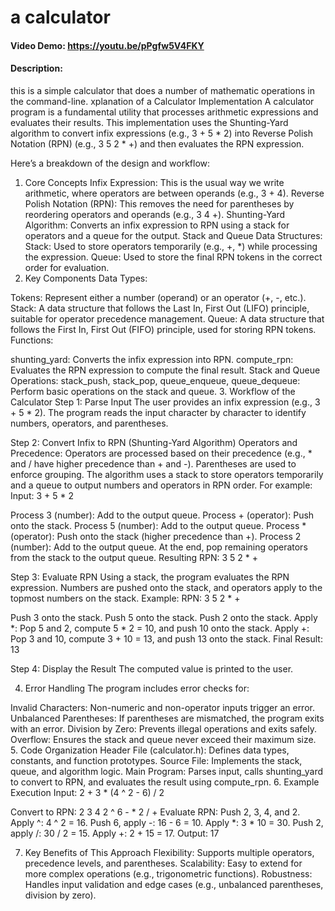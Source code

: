 # a calculator
#### Video Demo:  <https://youtu.be/pPgfw5V4FKY>
#### Description:
this is a simple calculator that does a number of mathematic operations in the command-line.
xplanation of a Calculator Implementation
A calculator program is a fundamental utility that processes arithmetic expressions and evaluates their results. This implementation uses the Shunting-Yard algorithm to convert infix expressions (e.g., 3 + 5 * 2) into Reverse Polish Notation (RPN) (e.g., 3 5 2 * +) and then evaluates the RPN expression.

Here’s a breakdown of the design and workflow:

1. Core Concepts
Infix Expression: This is the usual way we write arithmetic, where operators are between operands (e.g., 3 + 4).
Reverse Polish Notation (RPN): This removes the need for parentheses by reordering operators and operands (e.g., 3 4 +).
Shunting-Yard Algorithm: Converts an infix expression to RPN using a stack for operators and a queue for the output.
Stack and Queue Data Structures:
Stack: Used to store operators temporarily (e.g., +, *) while processing the expression.
Queue: Used to store the final RPN tokens in the correct order for evaluation.
2. Key Components
Data Types:

Tokens: Represent either a number (operand) or an operator (+, -, etc.).
Stack: A data structure that follows the Last In, First Out (LIFO) principle, suitable for operator precedence management.
Queue: A data structure that follows the First In, First Out (FIFO) principle, used for storing RPN tokens.
Functions:

shunting_yard: Converts the infix expression into RPN.
compute_rpn: Evaluates the RPN expression to compute the final result.
Stack and Queue Operations:
stack_push, stack_pop, queue_enqueue, queue_dequeue: Perform basic operations on the stack and queue.
3. Workflow of the Calculator
Step 1: Parse Input
The user provides an infix expression (e.g., 3 + 5 * 2). The program reads the input character by character to identify numbers, operators, and parentheses.

Step 2: Convert Infix to RPN (Shunting-Yard Algorithm)
Operators and Precedence:
Operators are processed based on their precedence (e.g., * and / have higher precedence than + and -).
Parentheses are used to enforce grouping.
The algorithm uses a stack to store operators temporarily and a queue to output numbers and operators in RPN order.
For example: Input: 3 + 5 * 2

Process 3 (number): Add to the output queue.
Process + (operator): Push onto the stack.
Process 5 (number): Add to the output queue.
Process * (operator): Push onto the stack (higher precedence than +).
Process 2 (number): Add to the output queue.
At the end, pop remaining operators from the stack to the output queue.
Resulting RPN: 3 5 2 * +

Step 3: Evaluate RPN
Using a stack, the program evaluates the RPN expression.
Numbers are pushed onto the stack, and operators apply to the topmost numbers on the stack.
Example: RPN: 3 5 2 * +

Push 3 onto the stack.
Push 5 onto the stack.
Push 2 onto the stack.
Apply *: Pop 5 and 2, compute 5 * 2 = 10, and push 10 onto the stack.
Apply +: Pop 3 and 10, compute 3 + 10 = 13, and push 13 onto the stack.
Final Result: 13

Step 4: Display the Result
The computed value is printed to the user.

4. Error Handling
The program includes error checks for:

Invalid Characters: Non-numeric and non-operator inputs trigger an error.
Unbalanced Parentheses: If parentheses are mismatched, the program exits with an error.
Division by Zero: Prevents illegal operations and exits safely.
Overflow: Ensures the stack and queue never exceed their maximum size.
5. Code Organization
Header File (calculator.h):
Defines data types, constants, and function prototypes.
Source File:
Implements the stack, queue, and algorithm logic.
Main Program:
Parses input, calls shunting_yard to convert to RPN, and evaluates the result using compute_rpn.
6. Example Execution
Input: 2 + 3 * (4 ^ 2 - 6) / 2

Convert to RPN: 2 3 4 2 ^ 6 - * 2 / +
Evaluate RPN:
Push 2, 3, 4, and 2.
Apply ^: 4 ^ 2 = 16.
Push 6, apply -: 16 - 6 = 10.
Apply *: 3 * 10 = 30.
Push 2, apply /: 30 / 2 = 15.
Apply +: 2 + 15 = 17.
Output: 17

7. Key Benefits of This Approach
Flexibility: Supports multiple operators, precedence levels, and parentheses.
Scalability: Easy to extend for more complex operations (e.g., trigonometric functions).
Robustness: Handles input validation and edge cases (e.g., unbalanced parentheses, division by zero).



